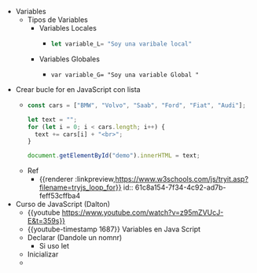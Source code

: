 - Variables
	- Tipos de Variables
		- Variables Locales
			- ```js
			  let variable_L= "Soy una varibale local"
			  ```
		- Variables Globales
			- ```Js
			  var variable_G= "Soy una variable Global "
			  ```
- Crear bucle for en JavaScript con lista
	- ```js
	  const cars = ["BMW", "Volvo", "Saab", "Ford", "Fiat", "Audi"];
	  
	  let text = "";
	  for (let i = 0; i < cars.length; i++) {
	    text += cars[i] + "<br>";
	  }
	  
	  document.getElementById("demo").innerHTML = text;
	  ```
	- Ref
		- {{renderer :linkpreview,https://www.w3schools.com/js/tryit.asp?filename=tryjs_loop_for}}
		  id:: 61c8a154-7f34-4c92-ad7b-feff53cffba4
- Curso de JavaScript (Dalton)
	- {{youtube https://www.youtube.com/watch?v=z95mZVUcJ-E&t=359s}}
	- {{youtube-timestamp 1687}} Variables en Java Script
	- Declarar (Dandole un nomnr)
		- Si uso let
	- Inicializar
	-
